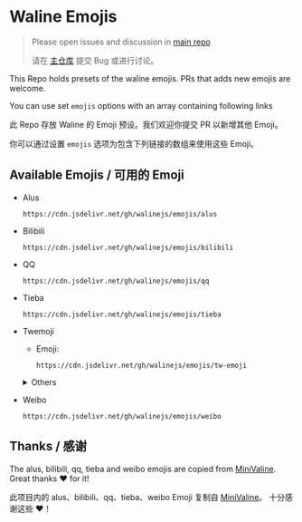 # Waline Emojis

> Please open issues and discussion in [main repo](https://github.com/lizheming/waline)
>
> 请在 [主仓库](https://github.com/lizheming/waline) 提交 Bug 或进行讨论。

This Repo holds presets of the waline emojis. PRs that adds new emojis are welcome.

You can use set `emojis` options with an array containing following links

此 Repo 存放 Waline 的 Emoji 预设。我们欢迎你提交 PR 以新增其他 Emoji。

你可以通过设置 `emojis` 选项为包含下列链接的数组来使用这些 Emoji。

## Available Emojis / 可用的 Emoji

- Alus

  ```
  https://cdn.jsdelivr.net/gh/walinejs/emojis/alus
  ```

- Bilibili

  ```
  https://cdn.jsdelivr.net/gh/walinejs/emojis/bilibili
  ```

- QQ

  ```
  https://cdn.jsdelivr.net/gh/walinejs/emojis/qq
  ```

- Tieba

  ```
  https://cdn.jsdelivr.net/gh/walinejs/emojis/tieba
  ```

- Twemoji

  - Emoji:

    ```
    https://cdn.jsdelivr.net/gh/walinejs/emojis/tw-emoji
    ```

  <details>
  <summary>Others</summary>

  - Full: (Not recommand)

    ```
    https://cdn.jsdelivr.net/gh/walinejs/emojis/tw
    ```

  - People:

    ```
    https://cdn.jsdelivr.net/gh/walinejs/emojis/tw-people
    ```

  - Body:

    ```
    https://cdn.jsdelivr.net/gh/walinejs/emojis/tw-body
    ```

  - Flag:

    ```
    https://cdn.jsdelivr.net/gh/walinejs/emojis/tw-flag
    ```

  - Food:

    ```
    https://cdn.jsdelivr.net/gh/walinejs/emojis/tw-food
    ```

  - Natural:

    ```
    https://cdn.jsdelivr.net/gh/walinejs/emojis/tw-natural
    ```

  - Object:

    ```
    https://cdn.jsdelivr.net/gh/walinejs/emojis/tw-object
    ```

  - Sport:

    ```
    https://cdn.jsdelivr.net/gh/walinejs/emojis/tw-sport
    ```

  - Symbol:

    ```
    https://cdn.jsdelivr.net/gh/walinejs/emojis/tw-symbol
    ```

  - Time:

    ```
    https://cdn.jsdelivr.net/gh/walinejs/emojis/tw-time
    ```

  - Travel:

    ```
    https://cdn.jsdelivr.net/gh/walinejs/emojis/tw-travel
    ```

  - Weather:

    ```
    https://cdn.jsdelivr.net/gh/walinejs/emojis/tw-weather
    ```

  </details>

- Weibo

  ```
  https://cdn.jsdelivr.net/gh/walinejs/emojis/weibo
  ```

## Thanks / 感谢

The alus, bilibili, qq, tieba and weibo emojis are copied from [MiniValine](https://github.com/MiniValine). Great thanks :heart: for it!

此项目内的 alus、bilibili、qq、tieba、weibo Emoji 复制自 [MiniValine](https://github.com/MiniValine)。 十分感谢这些 :heart:！
